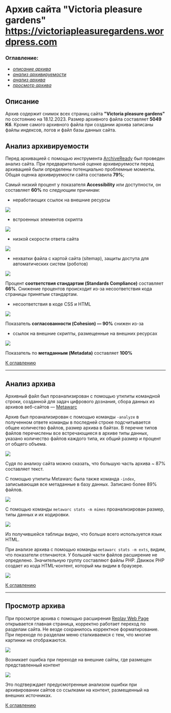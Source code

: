 # Архив сайта "Victoria pleasure gardens" https://victoriapleasuregardens.wordpress.com

### Оглавление:

- [*описание архива*](https://github.com/SvetlanaARyabova/PleasureGardensWebArchive/blob/main/americanpleasuregardens.com/aboutarchive.md#описание)
- [*анализ архивируемости*](https://github.com/SvetlanaARyabova/PleasureGardensWebArchive/blob/main/americanpleasuregardens.com/aboutarchive.md#анализ-архивабилити)
- [*анализ архива*](https://github.com/SvetlanaARyabova/PleasureGardensWebArchive/blob/main/americanpleasuregardens.com/aboutarchive.md#анализ-архива)
- [*просмотр архива*](https://github.com/SvetlanaARyabova/PleasureGardensWebArchive/blob/main/americanpleasuregardens.com/aboutarchive.md#просмотр-архива)

## Описание

Архив содержит снимок всех страниц сайта **"Victoria pleasure gardens"** по состоянию на 18.12.2023. Размер архивного файла составляет **5049 Кб**. Кроме самого архивного файла при создании архива записаны файлы индексов, логов и файл базы данных сайта.

## Анализ архивируемости

Перед архивацией с помощью инструмента [ArchiveReady](https://archiveready.com/) был проведен анализ сайта. При предварительной оценке архивируемости  перед архивацией были определены потенциально проблемные моменты. Общая  оценка архивируемости сайта составила **79%**;

Самый низкий процент у показателя **Accessibility** или доступности, он составляет **60%** по следующим причинам:

- неработающих ссылок на внешние ресурсы

<img src="/victoriapleasuregardens.wordpress.com/images/image-20231220222108047.png"/>

- встроенных элементов скрипта

<img src="/victoriapleasuregardens.wordpress.com/images/image-20231220222155671.png"/>

- низкой скорости ответа сайта
  
<img src="/victoriapleasuregardens.wordpress.com/images/image-20231220222233491.png"/>

- нехватки файла с картой сайта (sitemap),  защиты доступа для автоматических систем (роботов)

<img src="/victoriapleasuregardens.wordpress.com/images/image-20231220222336746.png"/>

Процент **соответствия стандартам (Standards Compliance)** составляет **66%**. Снижение процентов происходит из-за несоответствия кода страницы принятым стандартам.

- несоответствия в коде CSS и HTML

<img src="/victoriapleasuregardens.wordpress.com/images/image-20231220223013266.png"/>

Показатель **согласованности (Cohesion) — 90%** снижен из-за

- ссылок на внешние скрипты, размещенные на внешних ресурсах

<img src="/victoriapleasuregardens.wordpress.com/images/image-20231220223151755.png"/>

Показатель по **метаданным (Metadata)** составляет **100%**

[К оглавлению](#оглавление)

------

## Анализ архива

Архивный файл был проанализирован с помощью утилиты  командной строки, созданной для задач цифрового дознания, сбора данных  из архивов веб-сайтов — [Metawarc](https://github.com/datacoon/metawarc)

Архив был проанализирован с помощью команды `-analyze` в полученном ответе команды в последней строке подсчитывается общее  количество файлов, размер архива в байтах. В перечне типов файлов  перечислены все встречающиеся в архиве типы данных, указано количество  файлов каждого типа, их общий размер и процент от общего объема.

<img src="/victoriapleasuregardens.wordpress.com/images/image-20231220223409017.png"/>

Судя по анализу сайта можно сказать, что большую часть архива ~ 87% составляет текст.

С помощью утилиты Metawarc была также команда `-index`, записывающая все метаданные в базу данных. Записано более 89% файлов.

<img src="/victoriapleasuregardens.wordpress.com/images/image-20231220223816232.png"/>

С помощью команды `metawarc stats -m mimes` проанализирован размер, типы данных и их кодировки.

<img src="/victoriapleasuregardens.wordpress.com/images/image-20231220224019811.png"/>

Из получившейся таблицы видно, что больше всего используется язык HTML.

При анализе архива с помощью команды `metawarc stats -m exts`, видим, что показатели отличаются. У большей части файлов расширение не определено. Значительную группу составляют файлы PHP. Движок PHP создает из кода HTML-контент, который мы видим в браузере.

<img src="/victoriapleasuregardens.wordpress.com/images/image-20231220224233824.png"/>

[К оглавлению](#оглавление)

------

## Просмотр архива

При просмотре архива с помощью расширения [Replay Web Page](https://replayweb.page/) открывается главная страница, корректно работает переход по разделам  сайта. Не везде сохранилось корректное форматирование. При переходе по  разделам меню сталкиваемся с тем, что многие картинки не отображаются.

<img src="/victoriapleasuregardens.wordpress.com/images/image-20231220225142097.png"/>

Возникает ошибка при переходе на внешние сайты, где  размещен представленный контент

<img src="/victoriapleasuregardens.wordpress.com/images/image-20231220225328068.png"/>

Это подтверждает предусмотренные анализом ошибки при   архивировании сайтов со ссылками на контент, размещенный на внешних   источниках.

[К оглавлению](#оглавление)

